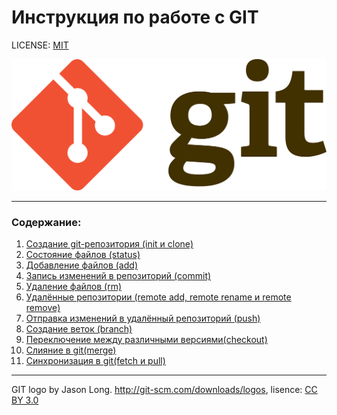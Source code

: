 # Инструкция по работе с GIT

LICENSE: [MIT](./license.md)

![git-logo](./assets/Git-logo.svg.png)

---

### Содержание:
1. [Создание git-репозитория (init и clone)](./init.md)
2. [Состояние файлов (status)](./status.md)
3. [Добавление файлов (add)](./add.md)
4. [Запись изменений в репозиторий (commit)](./commit.md)
5. [Удаление файлов (rm)](./rm.md)
6. [Удалённые репозитории (remote add, remote rename и remote remove)](./remote.md)
7. [Отправка изменений в удалённый репозиторий (push)](./push.md)
8. [Создание веток (branch)](./branch.md)
9. [Переключение между различными версиями(checkout)](./checkout.md)
10. [Слияние в git(merge)](./merge.md)
11. [Синхронизация в git(fetch и pull)](./fetch_pull.md)


---

GIT logo by Jason Long. http://git-scm.com/downloads/logos, lisence: [CC BY 3.0](https://creativecommons.org/licenses/by/3.0/)